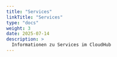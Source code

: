 ```yaml
---
title: "Services"
linkTitle: "Services"
type: "docs"
weight: 3
date: 2025-07-14
description: >
  Informationen zu Services im CloudHub
---
```

